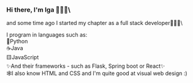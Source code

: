 ### Hi there, I'm Iga 🙋🏻‍♀️\

and some time ago I started my chapter as a full stack developer👩🏻‍💻\

I program in languages such as:\
🐍Python\
☕️Java\
🟨JavaScript\
✨And their frameworks - such as Flask, Spring boot or React✨\
🕸️I also know HTML and CSS and I'm quite good at visual web design :)
